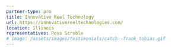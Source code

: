 ```yaml
---
partner-type: pro
title: Innovative Reel Technology
url: https://innovativereeltechnologies.com/
location: Illinois
representatives: Ross Scroble
# image: /assets/images/testimonials/catch--frank_tobias.gif
---
```


